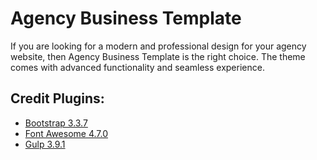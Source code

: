 # Agency Business Template

If you are looking for a modern and professional design for your agency website, then Agency Business Template is the right choice.
The theme comes with advanced functionality and seamless experience.

## Credit Plugins:
<ul>
<li><a href="http://getbootstrap.com/getting-started/#download" rel="nofollow">Bootstrap 3.3.7</a></li>
<li><a href="http://fontawesome.io/assets/font-awesome-4.7.0.zip" rel="nofollow">Font Awesome 4.7.0</a></li>
<li><a href="https://www.npmjs.com/package/gulp" rel="nofollow">Gulp 3.9.1</a></li>
</ul>

